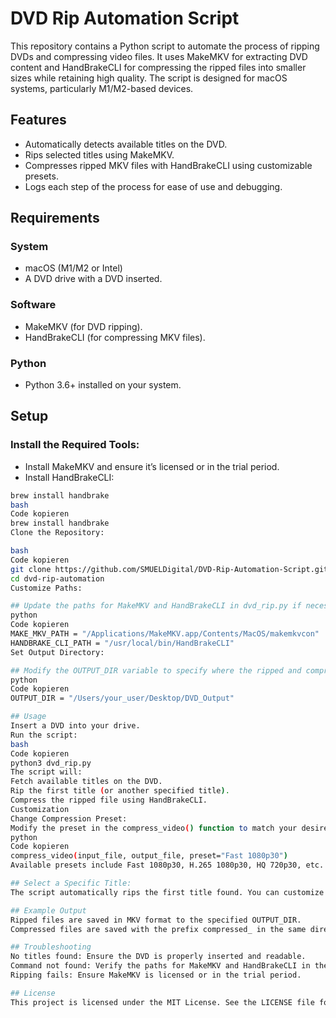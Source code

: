 # DVD Rip Automation Script

This repository contains a Python script to automate the process of ripping DVDs and compressing video files. It uses MakeMKV for extracting DVD content and HandBrakeCLI for compressing the ripped files into smaller sizes while retaining high quality. The script is designed for macOS systems, particularly M1/M2-based devices.

## Features
- Automatically detects available titles on the DVD.
- Rips selected titles using MakeMKV.
- Compresses ripped MKV files with HandBrakeCLI using customizable presets.
- Logs each step of the process for ease of use and debugging.

## Requirements

### System
- macOS (M1/M2 or Intel)
- A DVD drive with a DVD inserted.

### Software
- MakeMKV (for DVD ripping).
- HandBrakeCLI (for compressing MKV files).

### Python
- Python 3.6+ installed on your system.

## Setup

### Install the Required Tools:

- Install MakeMKV and ensure it’s licensed or in the trial period.
- Install HandBrakeCLI:

```bash
brew install handbrake
bash
Code kopieren
brew install handbrake
Clone the Repository:

bash
Code kopieren
git clone https://github.com/SMUELDigital/DVD-Rip-Automation-Script.git
cd dvd-rip-automation
Customize Paths:

## Update the paths for MakeMKV and HandBrakeCLI in dvd_rip.py if necessary:
python
Code kopieren
MAKE_MKV_PATH = "/Applications/MakeMKV.app/Contents/MacOS/makemkvcon"
HANDBRAKE_CLI_PATH = "/usr/local/bin/HandBrakeCLI"
Set Output Directory:

## Modify the OUTPUT_DIR variable to specify where the ripped and compressed files should be saved:
python
Code kopieren
OUTPUT_DIR = "/Users/your_user/Desktop/DVD_Output"

## Usage
Insert a DVD into your drive.
Run the script:
bash
Code kopieren
python3 dvd_rip.py
The script will:
Fetch available titles on the DVD.
Rip the first title (or another specified title).
Compress the ripped file using HandBrakeCLI.
Customization
Change Compression Preset:
Modify the preset in the compress_video() function to match your desired quality:
python
Code kopieren
compress_video(input_file, output_file, preset="Fast 1080p30")
Available presets include Fast 1080p30, H.265 1080p30, HQ 720p30, etc.

## Select a Specific Title:
The script automatically rips the first title found. You can customize this by manually specifying the desired title in the script.

## Example Output
Ripped files are saved in MKV format to the specified OUTPUT_DIR.
Compressed files are saved with the prefix compressed_ in the same directory.

## Troubleshooting
No titles found: Ensure the DVD is properly inserted and readable.
Command not found: Verify the paths for MakeMKV and HandBrakeCLI in the script.
Ripping fails: Ensure MakeMKV is licensed or in the trial period.

## License
This project is licensed under the MIT License. See the LICENSE file for details.
